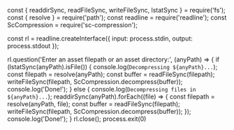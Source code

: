 
const { readdirSync, readFileSync, writeFileSync, lstatSync } = require('fs');
const { resolve } = require('path');
const readline = require('readline');
const ScCompression = require('sc-compression');

const rl = readline.createInterface({
    input: process.stdin,
    output: process.stdout
});

rl.question('Enter an asset filepath or an asset directory:', (anyPath) => {
    if (lstatSync(anyPath).isFile()) {
        console.log(`Decompressing ${anyPath}...`);
        const filepath = resolve(anyPath);
        const buffer = readFileSync(filepath);
        writeFileSync(filepath, ScCompression.decompress(buffer));
        console.log('Done!');
    } else {
        console.log(`Decompressing files in ${anyPath}...`);
        readdirSync(anyPath).forEach((file) => {
            const filepath = resolve(anyPath, file);
            const buffer = readFileSync(filepath);
            writeFileSync(filepath, ScCompression.decompress(buffer));
        });
        console.log('Done!');
    }
    rl.close();
    process.exit(0)
